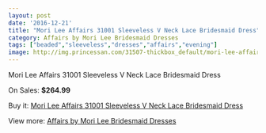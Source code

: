 ```yaml
---
layout: post
date: '2016-12-21'
title: "Mori Lee Affairs 31001 Sleeveless V Neck Lace Bridesmaid Dress"
category: Affairs by Mori Lee Bridesmaid Dresses
tags: ["beaded","sleeveless","dresses","affairs","evening"]
image: http://img.princessan.com/31507-thickbox_default/mori-lee-affairs-31001-sleeveless-v-neck-lace-bridesmaid-dress.jpg
---
```

Mori Lee Affairs 31001 Sleeveless V Neck Lace Bridesmaid Dress

On Sales: **$264.99**
<a href="https://www.princessan.com/en/14276-mori-lee-affairs-31001-sleeveless-v-neck-lace-bridesmaid-dress.html"><amp-img layout="responsive" width="600" height="600" src="//img.princessan.com/31507-thickbox_default/mori-lee-affairs-31001-sleeveless-v-neck-lace-bridesmaid-dress.jpg" alt="Mori Lee Affairs 31001 Sleeveless V Neck Lace Bridesmaid Dress 0" /></a>

Buy it: [Mori Lee Affairs 31001 Sleeveless V Neck Lace Bridesmaid Dress](https://www.princessan.com/en/14276-mori-lee-affairs-31001-sleeveless-v-neck-lace-bridesmaid-dress.html "Mori Lee Affairs 31001 Sleeveless V Neck Lace Bridesmaid Dress")

View more: [Affairs by Mori Lee Bridesmaid Dresses](https://www.princessan.com/en/104- "Affairs by Mori Lee Bridesmaid Dresses")
